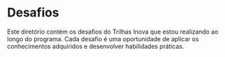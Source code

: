 # Desafios

Este diretório contém os desafios do Trilhas Inova que estou realizando ao longo do programa. Cada desafio é uma oportunidade de aplicar os conhecimentos adquiridos e desenvolver habilidades práticas.
